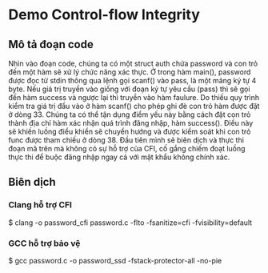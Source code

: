 # Demo Control-flow Integrity
## Mô tả đoạn code
Nhìn vào đoạn code, chúng ta có một struct auth chứa password và con trỏ đến một hàm sẽ xử lý chức năng xác thực. Ở trong hàm main(), password được đọc từ stdin thông qua lệnh gọi scanf() vào pass, là một mảng ký tự 4 byte. Nếu giá trị truyền vào giống với đoạn ký tự yêu cầu (pass) thì sẽ gọi đến hàm success và ngược lại thì truyền vào hàm faulure. Do thiếu quy trình kiểm tra giá trị đầu vào ở hàm scanf() cho phép ghi đè con trỏ hàm được đặt ở dòng 33. Chúng ta có thể tận dụng điểm yếu này bằng cách đặt con trỏ thành địa chỉ hàm xác nhận quá trình đăng nhập, hàm success(). Điều này sẽ khiến luồng điểu khiển sẽ chuyển hướng và được kiểm soát khi con trỏ func được tham chiếu ở dòng 38. Đầu tiên mình sẽ biên dịch và thực thi đoạn mã trên mà không có sự hỗ trợ của CFI, cố gắng chiếm đoạt luồng thực thi để buộc đăng nhập ngay cả với mật khẩu không chính xác.

## Biên dịch
### Clang hỗ trợ CFI
$ clang -o password_cfi password.c -flto -fsanitize=cfi -fvisibility=default
### GCC hỗ trợ bảo vệ
$ gcc password.c -o password_ssd -fstack-protector-all -no-pie
